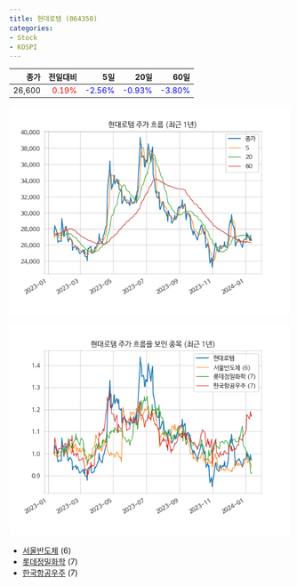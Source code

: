 ```yaml
---
title: 현대로템 (064350)
categories:
- Stock
- KOSPI
---
```


|종가|전일대비|5일|20일|60일|
|---:|-------:|--:|---:|---:|
|26,600|<span style="color: red">0.19%</span>|<span style="color: blue">-2.56%</span>|<span style="color: blue">-0.93%</span>|<span style="color: blue">-3.80%</span>|


<!-- more -->

![064350](/assets/images/stock/064350.png)

![064350](/assets/images/stock/064350_sim.png)

- [서울반도체](/046890/) (6)
- [롯데정밀화학](/004000/) (7)
- [한국항공우주](/047810/) (7)